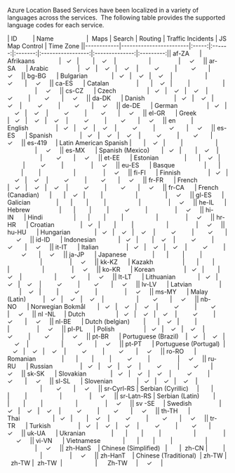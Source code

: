 

Azure Location Based Services have been localized in a variety
of languages across the services.  The following
table provides the supported language codes for each service.  



| ID         | Name                   |  Maps | Search | Routing | Traffic Incidents | JS Map Control | Time Zone ||------------|------------------------|:-----:|:------:|:-------:|:-----------------:|:--------------:|:---------:|| af-ZA      | Afrikaans              |   ✓   |        |    ✓    |                   |                |     ✓     || ar-SA      | Arabic                 |   ✓   |    ✓   |    ✓    |         ✓         |        ✓       |     ✓     || bg-BG      | Bulgarian              |   ✓   |    ✓   |    ✓    |                   |        ✓       |     ✓     || ca-ES      | Catalan                |       |    ✓   |         |                   |                |     ✓     || cs-CZ      | Czech                  |   ✓   |    ✓   |    ✓    |         ✓         |        ✓       |     ✓     || da-DK      | Danish                 |   ✓   |    ✓   |    ✓    |         ✓         |        ✓       |     ✓     || de-DE      | German                 |   ✓   |    ✓   |    ✓    |         ✓         |        ✓       |     ✓     || el-GR      | Greek                  |   ✓   |    ✓   |    ✓    |         ✓         |        ✓       |     ✓     || en         | English                |   ✓   |    ✓   |    ✓    |         ✓         |        ✓       |     ✓     || es-ES      | Spanish                |   ✓   |    ✓   |    ✓    |         ✓         |        ✓       |     ✓     || es-419     | Latin American Spanish |       |    ✓   |         |                   |                |     ✓     || es-MX      | Spanish (Mexico)       |   ✓   |        |    ✓    |                   |        ✓       |     ✓     || et-EE      | Estonian               |       |    ✓   |         |         ✓         |                |     ✓     || eu-ES      | Basque                 |       |        |         |                   |                |     ✓     || fi-FI      | Finnish                |   ✓   |    ✓   |    ✓    |         ✓         |        ✓       |     ✓     || fr-FR      | French                 |   ✓   |    ✓   |    ✓    |         ✓         |        ✓       |     ✓     || fr-CA      | French (Canadian)      |       |    ✓   |         |                   |                |     ✓     || gl-ES      | Galician               |       |        |         |                   |                |     ✓     || he-IL      | Hebrew                 |       |        |         |         ✓         |                |     ✓     || hi-IN      | Hindi                  |       |        |         |                   |                |     ✓     || hr-HR      | Croatian               |   ✓   |        |         |                   |                |     ✓     || hu-HU      | Hungarian              |   ✓   |    ✓   |    ✓    |         ✓         |        ✓       |     ✓     || id-ID      | Indonesian             |   ✓   |        |    ✓    |         ✓         |        ✓       |     ✓     || it-IT      | Italian                |   ✓   |    ✓   |    ✓    |         ✓         |        ✓       |     ✓     || ja-JP      | Japanese               |       |        |         |                   |                |     ✓     || kk-KZ      | Kazakh                 |       |        |         |                   |                |     ✓     || ko-KR      | Korean                 |   ✓   |        |    ✓    |                   |        ✓       |     ✓     || lt-LT      | Lithuanian             |   ✓   |    ✓   |    ✓    |         ✓         |        ✓       |     ✓     || lv-LV      | Latvian                |       |    ✓   |         |         ✓         |                |     ✓     || ms-MY      | Malay (Latin)          |   ✓   |    ✓   |    ✓    |                   |        ✓       |     ✓     || nb-NO      | Norwegian Bokmål       |   ✓   |    ✓   |    ✓    |         ✓         |        ✓       |     ✓     || nl -NL     | Dutch                  |   ✓   |    ✓   |    ✓    |         ✓         |        ✓       |     ✓     || nl-BE      | Dutch (belgian)        |       |    ✓   |         |                   |                |     ✓     || pl-PL      | Polish                 |   ✓   |    ✓   |    ✓    |         ✓         |        ✓       |     ✓     || pt-BR      | Portuguese (Brazil)    |   ✓   |    ✓   |    ✓    |                   |        ✓       |     ✓     || pt-PT      | Portuguese (Portugal)  |   ✓   |    ✓   |    ✓    |         ✓         |        ✓       |     ✓     || ro-RO      | Romanian               |       |        |         |         ✓         |                |     ✓     || ru-RU      | Russian                |   ✓   |    ✓   |    ✓    |         ✓         |        ✓       |     ✓     || sk-SK      | Slovakian              |   ✓   |    ✓   |    ✓    |         ✓         |        ✓       |     ✓     || sl-SL      | Slovenian              |   ✓   |    ✓   |    ✓    |                   |        ✓       |     ✓     || sr-Cyrl-RS | Serbian (Cyrillic)     |       |        |         |                   |                |     ✓     || sr-Latn-RS | Serbian (Latin)        |       |        |         |                   |                |     ✓     || sv -SE     | Swedish                |   ✓   |    ✓   |    ✓    |         ✓         |        ✓       |     ✓     || th-TH      | Thai                   |   ✓   |        |    ✓    |         ✓         |        ✓       |     ✓     || tr-TR      | Turkish                |   ✓   |    ✓   |    ✓    |         ✓         |        ✓       |     ✓     || uk-UA      | Ukranian               |       |        |         |                   |                |     ✓     || vi-VN      | Vietnamese             |       |        |         |                   |                |     ✓     || zh-HanS    | Chinese (Simplified)   |       |  zh-CN |         |                   |                |     ✓     || zh-HanT    | Chinese (Traditional)  | zh-TW |  zh-TW |  zh-TW  |                   |      Zh-TW     |     ✓     |

